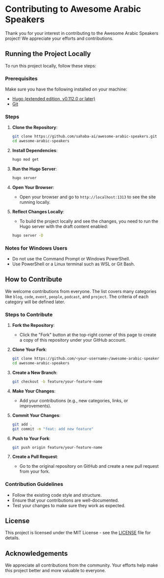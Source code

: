 # Contributing to Awesome Arabic Speakers

Thank you for your interest in contributing to the Awesome Arabic Speakers project! We appreciate your efforts and contributions.

## Running the Project Locally

To run this project locally, follow these steps:

### Prerequisites

Make sure you have the following installed on your machine:

- [Hugo (extended edition, v0.112.0 or later)](https://gohugo.io/getting-started/installing/)
- [Git](https://git-scm.com/)

### Steps

1. **Clone the Repository**:
    ```sh
    git clone https://github.com/sahaba-ai/awesome-arabic-speakers.git
    cd awesome-arabic-speakers
    ```

2. **Install Dependencies**:
    ```sh
    hugo mod get
    ```

3. **Run the Hugo Server**:
    ```sh
    hugo server
    ```

4. **Open Your Browser**:
    - Open your browser and go to `http://localhost:1313` to see the site running locally.

5. **Reflect Changes Locally**:
    - To build the project locally and see the changes, you need to run the Hugo server with the draft content enabled:
    ```sh
    hugo server -D
    ```

### Notes for Windows Users

- Do not use the Command Prompt or Windows PowerShell.
- Use PowerShell or a Linux terminal such as WSL or Git Bash.

## How to Contribute

We welcome contributions from everyone. The list covers many categories like `blog`, `code`, `event`, `people`, `podcast`, and `project`. The criteria of each category will be defined later.

### Steps to Contribute

1. **Fork the Repository**:
    - Click the "Fork" button at the top-right corner of this page to create a copy of this repository under your GitHub account.

2. **Clone Your Fork**:
    ```sh
    git clone https://github.com/<your-username>/awesome-arabic-speakers.git
    cd awesome-arabic-speakers
    ```

3. **Create a New Branch**:
    ```sh
    git checkout -b feature/your-feature-name
    ```

4. **Make Your Changes**:
    - Add your contributions (e.g., new categories, links, or improvements).

5. **Commit Your Changes**:
    ```sh
    git add .
    git commit -m "feat: add new feature"
    ```

6. **Push to Your Fork**:
    ```sh
    git push origin feature/your-feature-name
    ```

7. **Create a Pull Request**:
    - Go to the original repository on GitHub and create a new pull request from your fork.

### Contribution Guidelines

- Follow the existing code style and structure.
- Ensure that your contributions are well-documented.
- Test your changes to make sure they work as expected.

## License

This project is licensed under the MIT License - see the [LICENSE](LICENSE) file for details.

## Acknowledgements

We appreciate all contributions from the community. Your efforts help make this project better and more valuable to everyone.
